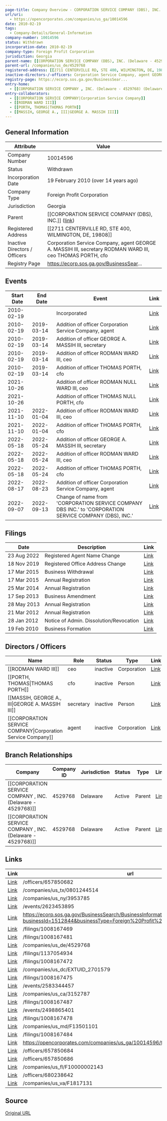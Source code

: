 ```yaml
---
page-title: Company Overview - CORPORATION SERVICE COMPANY (DBS), INC. BRANCH (Georgia - 10014596)
url/uri:
  - https://opencorporates.com/companies/us_ga/10014596
date: 2010-02-19
tags:
  - Company-Details/General-Information
company-number: 10014596
status: Withdrawn
incorporation-date: 2010-02-19
company-type: Foreign Profit Corporation
jurisdiction: Georgia
parent-name: [[CORPORATION SERVICE COMPANY (DBS), INC. (Delaware - 4529768)]]
parent-url: /companies/us_de/4529768
registered-address: [[2711 CENTERVILLE RD, STE 400, WILMINGTON, DE, 19808]]
inactive-directors-/-officers: Corporation Service Company, agent GEORGE A. MASSIH III, secretary RODMAN WARD III, ceo THOMAS PORTH, cfo
registry-page: https://ecorp.sos.ga.gov/BusinessSear...
entry-home:
  - [[CORPORATION SERVICE COMPANY , INC. (Delaware - 4529768) (Delaware)]]
entry-collaborators:
  - [[CORPORATION SERVICE COMPANY|Corporation Service Company]]
  - [[RODMAN WARD III]]
  - [[PORTH, THOMAS|THOMAS PORTH]]
  - [[MASSIH, GEORGE A., III|GEORGE A. MASSIH III]]
---
```


## General Information
| Attribute          | Value                                       |
|--------------------|---------------------------------------------|
| Company Number     | 10014596                                    |
| Status             | Withdrawn                                   |
| Incorporation Date | 19 February 2010 (over 14 years ago)        |
| Company Type       | Foreign Profit Corporation                  |
| Jurisdiction       | Georgia                                     |
| Parent             | [[CORPORATION SERVICE COMPANY (DBS), INC.]] ([link](/companies/us_de/4529768)) |
| Registered Address | [[2711 CENTERVILLE RD, STE 400, WILMINGTON, DE, 19808]] |
| Inactive Directors / Officers | Corporation Service Company, agent GEORGE A. MASSIH III, secretary RODMAN WARD III, ceo THOMAS PORTH, cfo |
| Registry Page      | https://ecorp.sos.ga.gov/BusinessSear...    |

## Events

| Start Date | End Date   | Event                                                   | Link |
|------------|------------|-------------------------------------------------------|------|
| 2010-02-19 |            | Incorporated                                            | [Link](https://opencorporates.com/events/996389696) |
| 2010-02-19 | 2019-03-14 | Addition of officer Corporation Service Company, agent  | [Link](https://opencorporates.com/events/996389588) |
| 2010-02-19 | 2019-03-14 | Addition of officer GEORGE A. MASSIH III, secretary     | [Link](https://opencorporates.com/events/996389675) |
| 2010-02-19 | 2019-03-14 | Addition of officer RODMAN WARD III, ceo                | [Link](https://opencorporates.com/events/996389615) |
| 2010-02-19 | 2019-03-14 | Addition of officer THOMAS PORTH, cfo                   | [Link](https://opencorporates.com/events/996389645) |
| 2021-10-26 |            | Addition of officer RODMAN NULL WARD III, ceo           | [Link](https://opencorporates.com/events/2330558579) |
| 2021-10-26 |            | Addition of officer THOMAS NULL PORTH, cfo              | [Link](https://opencorporates.com/events/2330558597) |
| 2021-11-10 | 2022-01-04 | Addition of officer RODMAN WARD III, ceo                | [Link](https://opencorporates.com/events/2377443971) |
| 2021-11-10 | 2022-01-04 | Addition of officer THOMAS PORTH, cfo                   | [Link](https://opencorporates.com/events/2377443979) |
| 2022-05-18 | 2022-05-24 | Addition of officer GEORGE A. MASSIH III, secretary     | [Link](https://opencorporates.com/events/2498865405) |
| 2022-05-18 | 2022-05-24 | Addition of officer RODMAN WARD III, ceo                | [Link](https://opencorporates.com/events/2498865399) |
| 2022-05-18 | 2022-05-24 | Addition of officer THOMAS PORTH, cfo                   | [Link](https://opencorporates.com/events/2498865401) |
| 2022-08-17 | 2022-08-23 | Addition of officer Corporation Service Company, agent  | [Link](https://opencorporates.com/events/2583344457) |
| 2022-09-07 | 2022-09-13 | Change of name from 'CORPORATION SERVICE COMPANY DBS INC.' to 'CORPORATION SERVICE COMPANY (DBS), INC.' | [Link](https://opencorporates.com/events/2623453895) |

## Filings
| Date        | Description                    | Link |
|-------------|--------------------------------|-------|
| 23 Aug 2022 | Registered Agent Name Change   | [Link](https://opencorporates.com/filings/1137054934) |
| 18 Nov 2019 | Registered Office Address Change | [Link](https://opencorporates.com/filings/1008167487) |
| 17 Mar 2015 | Business Withdrawal            | [Link](https://opencorporates.com/filings/1008167484) |
| 17 Mar 2015 | Annual Registration            | [Link](https://opencorporates.com/filings/1008167481) |
| 25 Mar 2014 | Annual Registration            | [Link](https://opencorporates.com/filings/1008167475) |
| 17 Sep 2013 | Business Amendment             | [Link](https://opencorporates.com/filings/1008167478) |
| 28 May 2013 | Annual Registration            | [Link](https://opencorporates.com/filings/1008167472) |
| 21 Mar 2012 | Annual Registration            | [Link](https://opencorporates.com/filings/1008167469) |
| 28 Jan 2012 | Notice of Admin. Dissolution/Revocation | [Link](https://opencorporates.com/filings/1008167466) |
| 19 Feb 2010 | Business Formation             | [Link](https://opencorporates.com/filings/1008167463) |

## Directors / Officers
| Name                 | Role            | Status     | Type        | Link |
|----------------------|-----------------|------------|-------------|------|
| [[RODMAN WARD III]]  | ceo             | inactive   | Corporation | [Link](https://opencorporates.com/officers/657850682) |
| [[PORTH, THOMAS\|THOMAS PORTH]] | cfo             | inactive   | Person      | [Link](https://opencorporates.com/officers/657850684) |
| [[MASSIH, GEORGE A., III\|GEORGE A. MASSIH III]] | secretary       | inactive   | Person      | [Link](https://opencorporates.com/officers/657850686) |
| [[CORPORATION SERVICE COMPANY\|Corporation Service Company]] | agent           | inactive   | Corporation | [Link](https://opencorporates.com/officers/680238642) |

## Branch Relationships
| Company                       | Company ID            | Jurisdiction         | Status   | Type       | Link                                | Start Date   | End Date     | Statement Link                      |
|--------------------------------|----------------------|----------------------|----------|------------|-------------------------------------|--------------|--------------|-------------------------------------|
| [[CORPORATION SERVICE COMPANY , INC. (Delaware - 4529768)]] | 4529768              | Delaware             | Active   | Parent     | [Link](https://opencorporates.com/companies/us_de/4529768) | 11 Apr 2008  | N/A          | [Statement](https://opencorporates.com/statements/285770148) |
| [[CORPORATION SERVICE COMPANY , INC. (Delaware - 4529768)]] | 4529768              | Delaware             | Active   | Parent     | [Link](https://opencorporates.com/companies/us_de/4529768) | 11 Apr 2008  | N/A          | [Statement](https://opencorporates.com/statements/1157470089) |

## Links
| Link   | url                            
|--------|--------------------------------|
| [Link](/officers/657850682) |/officers/657850682           |
| [Link](/companies/us_tx/0801244514) |/companies/us_tx/0801244514   |
| [Link](/companies/us_ny/3953785) |/companies/us_ny/3953785      |
| [Link](/events/2623453895) |/events/2623453895            |
| [Link](https://ecorp.sos.ga.gov/BusinessSearch/BusinessInformation?businessId=1512844&businessType=Foreign%20Profit%20Corporation&fromSearch=True) |https://ecorp.sos.ga.gov/BusinessSearch/BusinessInformation?businessId=1512844&businessType=Foreign%20Profit%20Corporation&fromSearch=True|
| [Link](/filings/1008167469) |/filings/1008167469           |
| [Link](/filings/1008167481) |/filings/1008167481           |
| [Link](/companies/us_de/4529768) |/companies/us_de/4529768      |
| [Link](/filings/1137054934) |/filings/1137054934           |
| [Link](/filings/1008167472) |/filings/1008167472           |
| [Link](/companies/us_dc/EXTUID_2701579) |/companies/us_dc/EXTUID_2701579|
| [Link](/filings/1008167475) |/filings/1008167475           |
| [Link](/events/2583344457) |/events/2583344457            |
| [Link](/companies/us_ca/3152787) |/companies/us_ca/3152787      |
| [Link](/filings/1008167487) |/filings/1008167487           |
| [Link](/events/2498865401) |/events/2498865401            |
| [Link](/filings/1008167478) |/filings/1008167478           |
| [Link](/companies/us_md/F13501101) |/companies/us_md/F13501101    |
| [Link](/filings/1008167484) |/filings/1008167484           |
| [Link](https://opencorporates.com/companies/us_ga/10014596/filings) |https://opencorporates.com/companies/us_ga/10014596/filings|
| [Link](/officers/657850684) |/officers/657850684           |
| [Link](/officers/657850686) |/officers/657850686           |
| [Link](/companies/us_fl/F10000002143) |/companies/us_fl/F10000002143 |
| [Link](/officers/680238642) |/officers/680238642           |
| [Link](/companies/us_va/F1817131) |/companies/us_va/F1817131     |

## Source
[Original URL](https://opencorporates.com/companies/us_ga/10014596)
